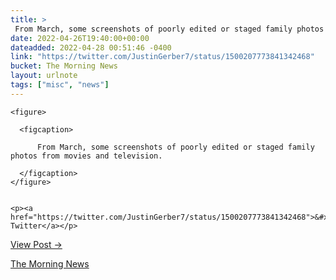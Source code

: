 ```yaml
---
title: > 
 From March, some screenshots of poorly edited or staged family photos from movies and television.
date: 2022-04-26T19:40:00+00:00
dateadded: 2022-04-28 00:51:46 -0400
link: "https://twitter.com/JustinGerber7/status/1500207773841342468"
bucket: The Morning News
layout: urlnote
tags: ["misc", "news"]
--- 
```




  
    
  

  
    <figure>
      
      <figcaption>
        
          From March, some screenshots of poorly edited or staged family photos from movies and television.
        
      </figcaption>
    </figure>

    
    <p><a href="https://twitter.com/JustinGerber7/status/1500207773841342468">&#x021A9;&#xFE0E; Twitter</a></p>
    
  
  <p><a href="https://themorningnews.org/p/screenshots-of-poorly-edited-or-staged-family-photos-from-movies-and-televi">View Post &rarr;</a></p>



 <!-- end excerpt --> 
<div class='bucket'><a class='internal-link' href='/buckets/the-morning-news'>The Morning News</a></div> 
